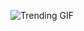 ![Trending GIF](https://media0.giphy.com/media/v1.Y2lkPThiYjIxNzcyNnhhdThnejIycDl1bWljOHhjYmJ0cm5pYXZoaXUyeXVycjE4dHdsdiZlcD12MV9naWZzX3NlYXJjaCZjdD1n/fryY00CO4xCz4uJuDQ/giphy.gif)
